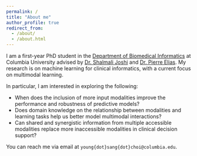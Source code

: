 ```yaml
---
permalink: /
title: "About me"
author_profile: true
redirect_from: 
  - /about/
  - /about.html
---
```


I am a first-year PhD student in the [Department of Biomedical Informatics](https://www.dbmi.columbia.edu/) at Columbia University advised by [Dr. Shalmali Joshi](https://shalmalijoshi.github.io/reAIM/) and [Dr. Pierre Elias](https://members.dbmi.columbia.edu/CRADLE/). My research is on machine learning for clinical informatics, with a current focus on multimodal learning.

In particular, I am interested in exploring the following:

- When does the inclusion of more input modalities improve the performance and robustness of predictive models?
- Does domain knowledge on the relationship between modalities and learning tasks help us better model multimodal interactions?
- Can shared and synergistic information from multiple accessible modalities replace more inaccessible modalities in clinical decision support?

You can reach me via email at `young{dot}sang{dot}choi@columbia.edu`.
